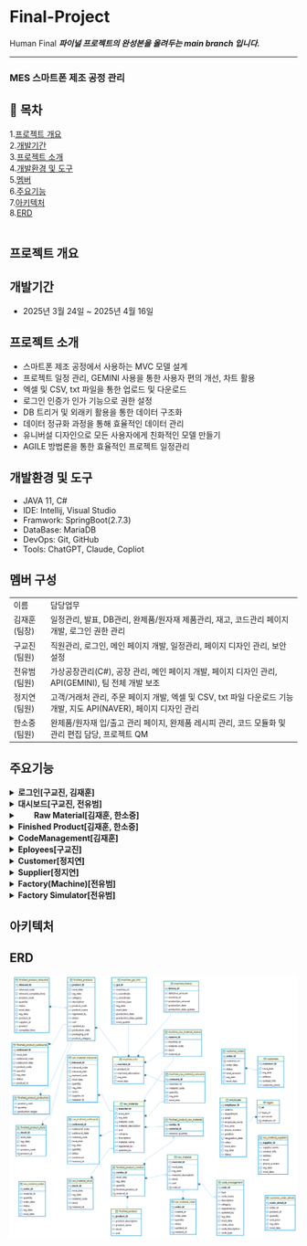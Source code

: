 # Final-Project
Human Final
___파이널 프로젝트의 완성본을 올려두는 main branch 입니다.___
***
### MES 스마트폰 제조 공정 관리
## 📑 목차
1.[프로젝트 개요](#프로젝트-개요)<br>
2.[개발기간](#개발기간)<br>
3.[프로젝트 소개](#프로젝트-소개)<br>
4.[개발환경 및 도구](#개발환경-및-도구)<br>
5.[멤버](#멤버-구성)<br>
6.[주요기능](#주요-기능)<br>
7.[아키텍처](#아키텍처)<br>
8.[ERD](#ERD)
<br><br>
## 프로젝트 개요
## 개발기간
+ 2025년 3월 24일 ~ 2025년 4월 16일
## 프로젝트 소개
+ 스마트폰 제조 공정에서 사용하는 MVC 모델 설계
+ 프로젝트 일정 관리, GEMINI 사용을 통한 사용자 편의 개선, 차트 활용
+ 엑셀 및 CSV, txt 파일을 통한 업로드 및 다운로드
+ 로그인 인증가 인가 기능으로 권한 설정
+ DB 트리거 및 외래키 활용을 통한 데이터 구조화
+ 데이터 정규화 과정을 통해 효율적인 데이터 관리
+ 유니버설 디자인으로 모든 사용자에게 친화적인 모델 만들기
+ AGILE 방법론을 통한 효율적인 프로젝트 일정관리
## 개발환경 및 도구
+ JAVA 11, C#
+ IDE: Intellij, Visual Studio
+ Framwork: SpringBoot(2.7.3)
+ DataBase: MariaDB
+ DevOps: Git, GitHub
+ Tools: ChatGPT, Claude, Copliot
## 멤버 구성
<table>
  <tr>
    <td>이름</td>
    <td>담당업무</td>
  </tr>
  <tr>
    <td>김재훈(팀장)</td>
    <td>일정관리, 발표, DB관리, 완제품/원자재 제품관리, 재고, 코드관리 페이지 개발, 로그인 권한 관리</td>
  </tr>
  <tr>
    <td>구교진(팀원)</td>
    <td>직원관리, 로그인, 메인 페이지 개발, 일정관리, 페이지 디자인 관리, 보안설정</td>
  </tr>
  <tr>
    <td>전유범(팀원)</td>
    <td>가상공장관리(C#), 공장 관리, 메인 페이지 개발, 페이지 디자인 관리, API(GEMINI), 팀 전체 개발 보조</td>
  </tr>
  <tr>
    <td>정지연(팀원)</td>
    <td>고객/거래처 관리, 주문 페이지 개발, 엑셀 및 CSV, txt 파일 다운로드 기능 개발, 지도 API(NAVER), 페이지 디자인 관리</td>
  </tr>
  <tr>
    <td>한소중(팀원)</td>
    <td>완제품/원자재 입/출고 관리 페이지, 완제품 레시피 관리, 코드 모듈화 및 관리 편집 담당, 프로젝트 QM</td>
  </tr>
</table>

## 주요기능

<details>
  <summary><b>로그인[구교진, 김재훈]</b></summary>
  <br>
  <h3> - 로그인 페이지 : 로그인하지 않으면 다른 페이지 접근 불가, 특정 권한을 가진 ID만 등록, 수정, 삭제 불가 </h3>
  <br>
  <img src ="https://github.com/JaehunKim-A/Final-Project/raw/main/finalProject_img/login.JPG" />
</details>
<details>
  <summary><b>대시보드[구교진, 전유범]</b></summary>
  <br>
  <h3> - 대시보드 : 사용자 친화적인 UX/UI 디자인</h3>
  <br>
  <img src="https://github.com/JaehunKim-A/Final-Project/raw/main/finalProject_img/dashboard.JPG" />
  <br><br>
  <h3> - 사이드바 : 다크모드, 직관적인 디자인과 분류</h3>
  <br>
  <img src="https://github.com/JaehunKim-A/Final-Project/raw/main/finalProject_img/dashboard_sidebar.JPG" />
  <br>
  <h3> - 챗봇 : GEMINI API를 활용한 웹페이지 도우미</h3>
  <p> - modal을 이용하여 구현하고 채팅내용이 길어지거나 화면상 내용을 참고하기 위하여 모달 이동기능을 구현</p>
  <br>
  <img src="https://github.com/JaehunKim-A/Final-Project/raw/main/finalProject_img/dashboard_chatbot.JPG" />
  <p> - 각 페이지 설명을 위한 프롬프트 작성, 페이지별 설명을 제외한 다른 설명 간략화</p>
</details>
<details>
  <summary>&emsp;&emsp;<b>Raw Material[김재훈, 한소중]</b></summary>
  <br>
  <details>
    <summary>Raw Materials[김재훈]</summary>
    <br>
    <h3> - 원자재 관리 : 원자재에 대한 정보를 관리하는 페이지이다.</h3>
    <img src="https://github.com/JaehunKim-A/Final-Project/raw/main/finalProject_img/rawMaterials.JPG" />
	  <p> - 원자재에 대한 정보를 관리하여 어떠한 원자재를 갖고 있는지 확인하는 페이지</p>
    <img src="https://github.com/JaehunKim-A/Final-Project/raw/main/finalProject_img/rawMaterial_register.JPG" />
	  <p> - 등록시 원자재 코드와 이름 카테코리, 포장단위(ex, U001 이러식으로 등록하여 codeManagement에서 관리), 설명을 등록</p>
    <img src="https://github.com/JaehunKim-A/Final-Project/raw/main/finalProject_img/rawMaterial_edit.JPG" />
	  <p> - 기존에 등록한 요소들을 수정하는 기능</p>
    <img src="https://github.com/JaehunKim-A/Final-Project/raw/main/finalProject_img/rawMaterial_delete.JPG" />
	  <p> - 데이터를 삭제하는 기능</p>
  </details>
  <details>
    <summary>Stock[김재훈]</summary>
    <h3> - 원자재 재고 : 재고에 대한 등록은 자동으로 등록, 수정, 삭제 기능 없이 DB정보만 보여준다.</h3>
    <br>
    <img src="https://github.com/JaehunKim-A/Final-Project/raw/main/finalProject_img/rawMaterialStock.JPG" />
    <p> - 원자재 관리 페이지에서 등록시 현재 재고 0 으로 자동 등록</p>
    <p> - 원자재 입고 페이지에서 Status가 Complete로 등록시 현재 재고에 + 되도록 DB에서 트리거 작동</p>
    <p> - 원자재 출고 페이지에서 Status가 Complete로 등록시 현재 재고에 - 되도록 DB에서 트리거 작동</p>
  </details>
  <details>
    <summary>Inbound[한소중]</summary>
    <br>
    <h3> - 원자재입고 : MaterialId, SupplierId 와 연동하여 상호보완, CRUD 를 api 형식으로 구현하며,
      <br>수정/삭제 버튼은 로그인 시 관리자 ID에만 노출된다.</h3>
    <img src="https://github.com/JaehunKim-A/Final-Project/raw/main/finalProject_img/rawMaterialInbound.JPG" />
    <img src="https://github.com/JaehunKim-A/Final-Project/raw/main/finalProject_img/rawMaterialInbound_register.JPG" />
    <img src="https://github.com/JaehunKim-A/Final-Project/raw/main/finalProject_img/rawMaterialInbound_edit.JPG" />
    <img src="https://github.com/JaehunKim-A/Final-Project/raw/main/finalProject_img/rawMaterialInbound_delete.JPG" />
  </details>
  <details>
    <summary>Outbound[한소중]</summary>
    <h3> - 원자재입고 : MaterialId, SupplierId 와 연동하여 상호보완, CRUD 를 api 형식으로 구현하며,
      <br>수정/삭제 버튼은 로그인 시 관리자 ID에만 노출된다.</h3>
    <img src="https://github.com/JaehunKim-A/Final-Project/raw/main/finalProject_img/rawMaterialOutbound.JPG" />
  </details>
</details>
<details>
  <summary><b>Finished Product[김재훈, 한소중]</b></summary>
  <br>
  <details>
    <summary>&emsp;&emsp;Finished Products[김재훈]</summary>
	  <h3> - 완제품 관리 : 현재 만들어지는 제품에 대한 페이지</h3>
    <img src="https://github.com/JaehunKim-A/Final-Project/raw/main/finalProject_img/finishedProducts.JPG" />
	  <p> - 원자재와 마찬가지로 현재 만들어지는 제품에 대한 관리와 등록, 수정, 삭제 기능 </p>
  </details>
  <details>
    <summary>Stock[김재훈]</summary>
    <h3> - 완제품 재고 : 재고에 대한 등록은 자동으로 등록, 수정, 삭제 기능 없이 DB정보만 보여준다.</h3>
    <img src="https://github.com/JaehunKim-A/Final-Project/raw/main/finalProject_img/finishedProductStock.JPG" />
    <p> - 완제품 관리 페이지에서 등록시 현재 재고 0 으로 자동 등록</p>
    <p> - 완제품 입고 페이지에서 Status가 Complete로 등록시 현재 재고에 + 되도록 DB에서 트리거 작동</p>
    <p> - 완제품 출고 페이지에서 Status가 Complete로 등록시 현재 재고에 - 되도록 DB에서 트리거 작동</p>
  </details>
  <details>
    <summary>Inbound[한소중]</summary>
    <h3> - 완제품 입고 : ProductId, SupplierId 와 연동하여 상호보완, CRUD 를 api 형식으로 구현하며,
      <br>수정/삭제 버튼은 로그인 시 관리자 ID에만 노출된다.</h3>
    <img src="https://github.com/JaehunKim-A/Final-Project/raw/main/finalProject_img/finishedProductInbound.JPG" />
  </details>
  <details>
    <summary>Outbound[한소중]</summary>
    <h3> - 완제품 입고 : ProductId, SupplierId 와 연동하여 상호보완, CRUD 를 api 형식으로 구현하며,
      <br>수정/삭제 버튼은 로그인 시 관리자 ID에만 노출된다.</h3>
    <img src="https://github.com/JaehunKim-A/Final-Project/raw/main/finalProject_img/finishedProductOutbound.JPG" />
  </details>
</details>
<details>
  <summary><b>CodeManagement[김재훈]</b></summary>
	<h3> - 포장코드 관리 페이지 : 원자재와, 완제품에 사용되는 포장 유닛을 코드화 하여 관리하는 페이지</h3>
  <img src="https://github.com/JaehunKim-A/Final-Project/raw/main/finalProject_img/codeManagement.JPG" />
	<p> - 각 코드에 맞는 정보를 입력해 더 편하게 원자재 및 완제품을 관리한다.</p>
  <img src="" />
	<p> - 등록시 (P)Search 완제품에서 검색, (M)Search 원자재에서 검색 을 통해 다른 코드를 입력하는 실수를 방지한다.</p>
</details>
<details>
  <summary><b>Eployees[구교진]</b></summary>
  <br>
  <h3> - 사원관리 : 검색기능, CRUD, 전체 엑셀,CSV 및 검색별 엑셀, CSV 다운로드 기능</h3>
  <img src="https://github.com/JaehunKim-A/Final-Project/raw/main/finalProject_img/employees.JPG" />
  <h3> - 등록 : 등록시 로그인 아이디, 비밀번호 자동생성[+김재훈]</h3>
  <img src="https://github.com/JaehunKim-A/Final-Project/raw/main/finalProject_img/employee_register.JPG" />
  <h3> - 수정 : 각 컬럼별 수정, 퇴사시 퇴사 날짜 업데이트</h3>
  <img src="https://github.com/JaehunKim-A/Final-Project/raw/main/finalProject_img/employee_edit.JPG" />
  <h3> - 삭제 : 삭제 시 정보 및 로그인 기능 삭제</h3>
  <img src="https://github.com/JaehunKim-A/Final-Project/raw/main/finalProject_img/employee_delete.JPG" />
</details>
<details>
  <summary><b>Customer[정지연]</b></summary>
  <br>
  <details>
    <summary>&emsp;&emsp;Customers</summary>
    <img src="https://github.com/JaehunKim-A/Final-Project/raw/main/finalProject_img/customers.JPG" />
	<p> - 등록,업로드(CSV),다운로드(전체 엑셀, 전체 CSV, 검색결과 엑셀, 검색결과 CSV), 페이지 당 row(perPage), 기본 테이블, 컬럼명 클릭시 정렬</p>
	<br><br>
    <img src="https://github.com/JaehunKim-A/Final-Project/raw/main/finalProject_img/customer_api.JPG" />
	<p> - 테이블에 주소값이 있고, NCloud maps와 mapping되는 주소값인 경우 accordion에 주소 표시(geocode, dynamic map)</p>
 	<br><br>	  
    <img src="https://github.com/JaehunKim-A/Final-Project/raw/main/finalProject_img/CSVupload_download.JPG" />
	<p> - CSV 업로드로 등록 또는 수정을 위한 샘플 CSV(@Id의 값 없이 등록하면 신규 등록 / 수정할 @Id의 값을 확인 후 입력하면 해당 row 값 수정)</p>
	<br><br>
    <img src="https://github.com/JaehunKim-A/Final-Project/raw/main/finalProject_img/customer_register.jpg" />
	<p> - modal 통한 등록창</p>
	<br><br>
    <img src="https://github.com/JaehunKim-A/Final-Project/raw/main/finalProject_img/customer_edit.jpg" />
	<p> - modal 통한 수정(해당 row 클릭시 확인되는 accordion에서 수정 가능)</p>
	<br><br>
    <img src="https://github.com/JaehunKim-A/Final-Project/raw/main/finalProject_img/customer_delete.jpg" />
	<p> - modal 통한 삭제(해당 row 클릭시 확인되는 accordion에서 삭제 가능)</p>
	<br><br>
    <img src="https://github.com/JaehunKim-A/Final-Project/raw/main/finalProject_img/customer_search.jpg" />
	<p> - 각 컬럼당 검색 박스에 검색어 입력 후 Enter, 검색된 상태에서 다른 컬럼 검색 입력하면 AND 검색 가능</p>
	<br><br>
    <img src="https://github.com/JaehunKim-A/Final-Project/raw/main/finalProject_img/customer_search_excel.jpg" />
	<p> - 검색결과 다운로드의 경우 화면에 보이는 페이지로 검색되므로, 전체가 필요하면 perPage를 수정하여 다운로드</p>    
  </details>
  <details>
    <summary>&emsp;&emsp;CustomerOrders</summary>
    <img src="https://github.com/JaehunKim-A/Final-Project/raw/main/finalProject_img/customerOrders.JPG" />
	<p> - customer와 동일한 UI, UX의 customerOrders</p>	
  </details>
</details>
<details>
  <summary><b>Supplier[정지연]</b></summary>
  <img src="https://github.com/JaehunKim-A/Final-Project/raw/main/finalProject_img/supplier.jpg" />  
	<p> - customer와 동일한 UI, UX의 rawMaterialSupplier</p>	
</details>
<details>
  <summary><b>Factory(Machine)[전유범]<b></summary>
    <br>
  <details>
    <summary>&emsp;&emsp;Info</summary>
    <img src="https://github.com/JaehunKim-A/Final-Project/raw/main/finalProject_img/factory_info.JPG" />
	  <p> - canvas 태그를 사용하여 공장에 설치되어있는 machine을 타일형태로 배치 GUI형태로 정보를 전달함</p>
	  <p> - Donut chart를 사용하여 목표생산량과 현재 생산량의 비율을 표시</p>
  </details>
  <details>
    <summary>&emsp;&emsp;Chart</summary>
    <img src="https://github.com/JaehunKim-A/Final-Project/raw/main/finalProject_img/factory_chart.JPG" />
    <img src="https://github.com/JaehunKim-A/Final-Project/raw/main/finalProject_img/factory_chart2.JPG" />
	  <p> - apexchart를 사용하여 공장에 들어오는 각 정보들을 시각화하여 표시함.</p>
	  <p> - 적절한 데이터 시각화를 위해 Line chart, Bar chart, Scatter chart, Donut chart, Heatmap chart등을 사용함.</p>
	  <p> - 필요한 자료들만을 화면상에 한번에 보이게 할 수 있도록 최소화 기능 구현</p>
  </details>
  <details>
    <summary>&emsp;&emsp;History</summary>
    <img src="https://github.com/JaehunKim-A/Final-Project/raw/main/finalProject_img/factory_history.JPG" />
	  <p> - 데이터의 규모가 커질 시 문제가 생기는 js 기반의 datatable 템플릿을 대체하기 위하여 일반 table을 사용하고 편의 검색, 정렬, 페이지네이션등의 기능을 따로 구현</p>
  </details>
</details>
<details>
  <summary>Factory Simulator[전유범]</summary>
  <img src="https://github.com/JaehunKim-A/Final-Project/raw/main/finalProject_img/C%23Program.png" />
</details>

## 아키텍처
## ERD
<img src="https://github.com/JaehunKim-A/Final-Project/raw/main/finalProject_img/final2410_ERD.png" />

